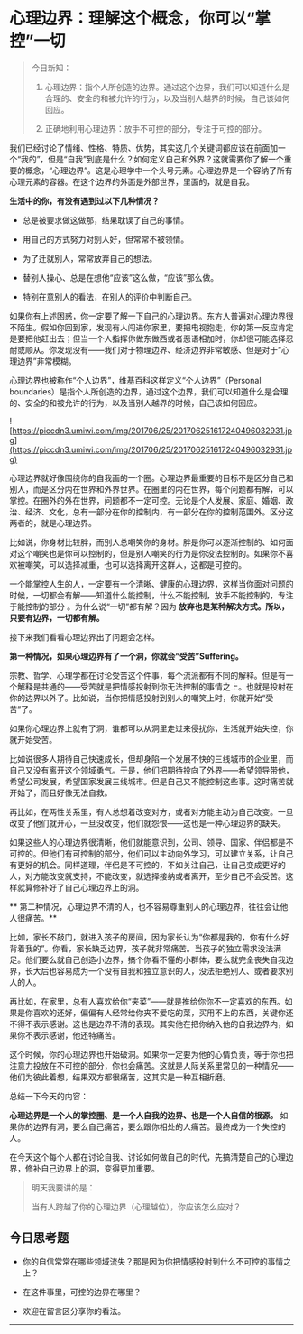 # 心理边界：理解这个概念，你可以“掌控”一切

> 今日新知：
> 
> 1. 心理边界：指个人所创造的边界。通过这个边界，我们可以知道什么是合理的、安全的和被允许的行为，以及当别人越界的时候，自己该如何回应。
> 
> 2. 正确地利用心理边界：放手不可控的部分，专注于可控的部分。

我们已经讨论了情绪、性格、特质、优势，其实这几个关键词都应该在前面加一个“我的”，但是“自我”到底是什么？如何定义自己和外界？这就需要你了解一个重要的概念，“心理边界”。这是心理学中一个头号元素。心理边界是一个容纳了所有心理元素的容器。在这个边界的外面是外部世界，里面的，就是自我。

 **生活中的你，有没有遇到过以下几种情况？**

* 总是被要求做这做那，结果耽误了自己的事情。

* 用自己的方式努力对别人好，但常常不被领情。

* 为了迁就别人，常常放弃自己的想法。

* 替别人操心、总是在想他“应该”这么做，“应该”那么做。

* 特别在意别人的看法，在别人的评价中判断自己。

如果你有上述困惑，你一定要了解一下自己的心理边界。东方人普遍对心理边界很不陌生。假如你回到家，发现有人闯进你家里，要把电视抱走，你的第一反应肯定是要把他赶出去；但当一个人指挥你做东做西或者恶语相加时，你却很可能选择忍耐或顺从。你发现没有——我们对于物理边界、经济边界非常敏感、但是对于“心理边界”非常模糊。

心理边界也被称作“个人边界”，维基百科这样定义“个人边界”（Personal boundaries）是指个人所创造的边界，通过这个边界，我们可以知道什么是合理的、安全的和被允许的行为，以及当别人越界的时候，自己该如何回应。

![https://piccdn3.umiwi.com/img/201706/25/201706251617240496032931.jpg](https://piccdn3.umiwi.com/img/201706/25/201706251617240496032931.jpg)

心理边界就好像围绕你的自我画的一个圈。心理边界最重要的目标不是区分自己和别人，而是区分内在世界和外界世界。在圈里的内在世界，每个问题都有解，可以掌控。在圈外的外在世界，问题都不一定可控。无论是个人发展、家庭、婚姻、政治、经济、文化，总有一部分在你的控制内，有一部分在你的控制范围外。区分这两者的，就是心理边界。

比如说，你身材比较胖，而别人总嘲笑你的身材。胖是你可以逐渐控制的、如何面对这个嘲笑也是你可以控制的，但是别人嘲笑的行为是你没法控制的。如果你不喜欢被嘲笑，可以选择减重，也可以选择离开这群人，这都是可控的。

一个能掌控人生的人，一定要有一个清晰、健康的心理边界，这样当你面对问题的时候，一切都会有解——知道什么能控制，什么不能控制，放手不能控制的，专注于能控制的部分 。为什么说“一切”都有解？因为 **放弃也是某种解决方式。所以，只要有边界，一切都有解。**

接下来我们看看心理边界出了问题会怎样。

 **第一种情况，如果心理边界有了一个洞，你就会“受苦”Suffering。**

宗教、哲学、心理学都在讨论受苦这个件事，每个流派都有不同的解释。但是有一个解释是共通的——受苦就是把情感投射到你无法控制的事情之上。也就是投射在你的边界以外了。比如说，当你把情感投射到别人的嘲笑上时，你就开始“受苦”了。

如果你心理边界上就有了洞，谁都可以从洞里走过来侵扰你，生活就开始失控，你就开始受苦。

比如说很多人期待自己快速成长，但却身陷一个发展不快的三线城市的企业里，而自己又没有离开这个领域勇气。于是，他们把期待投向了外界——希望领导带他，希望公司发展，希望国家发展三线城市。但是自己又不能控制这些事。这时痛苦就开始了，而且好像无法自救。

再比如，在两性关系里，有人总想着改变对方，或者对方能主动为自己改变。一旦改变了他们就开心，一旦没改变，他们就怨恨——这也是一种心理边界的缺失。

如果这些人的心理边界很清晰，他们就能意识到，公司、领导、国家、伴侣都是不可控的。但他们有可控制的部分，他们可以主动向外学习，可以建立关系，让自己有更好的机会。同样道理，伴侣是不可控的，不如关注自己，让自己变成更好的人，对方能改变就支持，不能改变，就选择接纳或者离开，至少自己不会受苦。这样就算修补好了自己心理边界上的洞。

 ** 第二种情况，心理边界不清的人，也不容易尊重别人的心理边界，往往会让他人很痛苦。**

比如，家长不敲门，就进入孩子的房间，因为家长认为“你都是我的，你有什么好背着我的”。你看，家长缺乏边界，孩子就非常痛苦。当孩子的独立需求没法满足。他们要么就自己创造小边界，搞个你看不懂的小群体，要么就完全丧失自我边界，长大后也容易成为一个没有自我和独立意识的人，没法拒绝别人、或者要求别人的人。

再比如，在家里，总有人喜欢给你“夹菜”——就是推给你你不一定喜欢的东西。如果是你喜欢的还好，偏偏有人经常给你夹不爱吃的菜，买用不上的东西，关键你还不得不表示感谢。这也是边界不清的表现。其实他在把你纳入他的自我边界内，如果你不表示感谢，他还特痛苦。

这个时候，你的心理边界也开始破洞。如果你一定要为他的心情负责，等于你也把注意力投放在不可控的部分，你也会痛苦。这就是人际关系里常见的一种情况——他们为彼此着想，结果双方都很痛苦，这其实是一种互相折磨。

总结一下今天的内容：

 **心理边界是一个人的掌控圈、是一个人自我的边界、也是一个人自信的根源。** 如果你的边界有洞，要么自己痛苦，要么跟你相处的人痛苦。最终成为一个失控的人。

在今天这个每个人都在讨论自我、讨论如何做自己的时代，先搞清楚自己的心理边界，修补自己边界上的洞，变得更加重要。

> 明天我要讲的是：
> 
> 当有人跨越了你的心理边界（心理越位），你应该怎么应对？

## 今日思考题

* 你的自信常常在哪些领域流失？那是因为你把情感投射到什么不可控的事情之上？

* 在这件事里，可控的边界在哪里？

* 欢迎在留言区分享你的看法。

---
